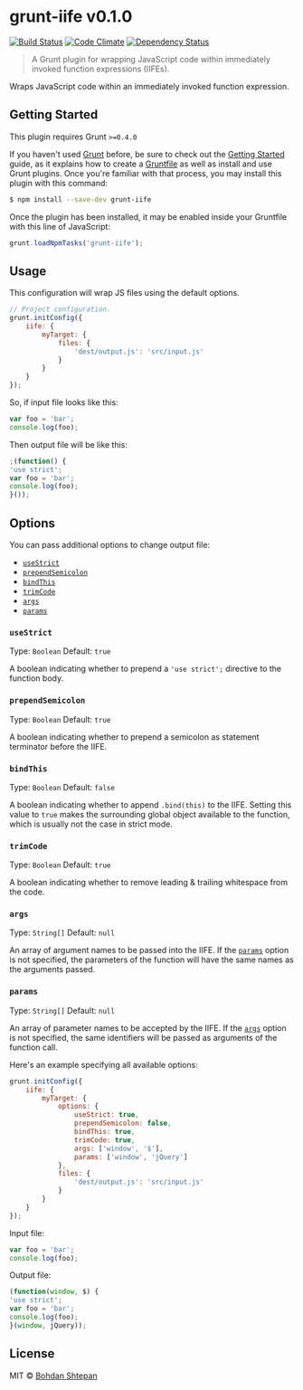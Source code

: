 # grunt-iife v0.1.0

[![Build Status](https://travis-ci.org/virtyaluk/grunt-iife.svg?branch=master)](https://travis-ci.org/virtyaluk/grunt-iife) [![Code Climate](https://codeclimate.com/github/virtyaluk/grunt-iife/badges/gpa.svg)](https://codeclimate.com/github/virtyaluk/grunt-iife) [![Dependency Status](https://gemnasium.com/virtyaluk/grunt-iife.svg)](https://gemnasium.com/virtyaluk/grunt-iife)

> A Grunt plugin for wrapping JavaScript code within immediately invoked function expressions (IIFEs).

Wraps JavaScript code within an immediately invoked function expression.


## Getting Started

This plugin requires Grunt `>=0.4.0`

If you haven't used [Grunt](http://gruntjs.com/) before, be sure to check out the [Getting Started](http://gruntjs.com/getting-started) guide, as it explains how to create a [Gruntfile](http://gruntjs.com/sample-gruntfile) as well as install and use Grunt plugins. Once you're familiar with that process, you may install this plugin with this command:

```sh
$ npm install --save-dev grunt-iife
```

Once the plugin has been installed, it may be enabled inside your Gruntfile with this line of JavaScript:

```js
grunt.loadNpmTasks('grunt-iife');
```

## Usage

This configuration will wrap JS files using the default options.

```js
// Project configuration.
grunt.initConfig({
	iife: {
		myTarget: {
			files: {
				'dest/output.js': 'src/input.js'
			}
		}
	}
});
```

So, if input file looks like this:
```js
var foo = 'bar';
console.log(foo);
```

Then output file will be like this:
```js
;(function() {
'use strict';
var foo = 'bar';
console.log(foo);
}());
```

## Options

You can pass additional options to change output file:

- [`useStrict`](#useStrict)
- [`prependSemicolon`](#prependSemicolon)
- [`bindThis`](#bindThis)
- [`trimCode`](#trimCode)
- [`args`](#args)
- [`params`](#params)

### `useStrict`

Type: `Boolean`
Default: `true`

A boolean indicating whether to prepend a `'use strict';` directive to the function body.

### `prependSemicolon`

Type: `Boolean`
Default: `true`

A boolean indicating whether to prepend a semicolon as statement terminator before the IIFE.

### `bindThis`

Type: `Boolean`
Default: `false`

A boolean indicating whether to append `.bind(this)` to the IIFE. Setting this value to `true` makes the surrounding global object available to the function, which is usually not the case in strict mode.

### `trimCode`

Type: `Boolean`
Default: `true`

A boolean indicating whether to remove leading & trailing whitespace from the code.

### `args`

Type: `String[]`
Default: `null`

An array of argument names to be passed into the IIFE. If the [`params`](#params) option is not specified, the parameters of the function will have the same names as the arguments passed.

### `params`

Type: `String[]`
Default: `null`

An array of parameter names to be accepted by the IIFE. If the [`args`](#args) option is not specified, the same identifiers will be passed as arguments of the function call.

Here's an example specifying all available options:

```js
grunt.initConfig({
	iife: {
		myTarget: {
			options: {
				useStrict: true,
				prependSemicolon: false,
				bindThis: true,
				trimCode: true,
				args: ['window', '$'],
				params: ['window', 'jQuery']
			},
			files: {
				'dest/output.js': 'src/input.js'
			}
		}
	}
});
```

Input file:

```js
var foo = 'bar';
console.log(foo);
```

Output file:

```js
(function(window, $) {
'use strict';
var foo = 'bar';
console.log(foo);
}(window, jQuery));
```

## License

MIT © [Bohdan Shtepan](https://github.com/virtyaluk)